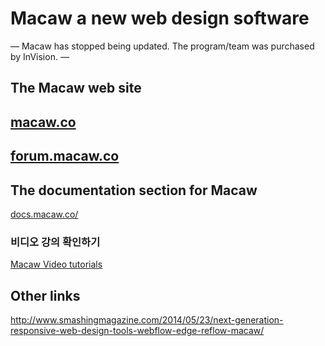 # Macaw a new web design software

— Macaw has stopped being updated. The program/team was purchased by InVision. —

## The Macaw web site

## [macaw.co](http://macaw.co/)

## [forum.macaw.co](http://forum.macaw.co/)

 

## The documentation section for Macaw

[docs.macaw.co/](http://docs.macaw.co/)

 

### 비디오 강의 확인하기

[Macaw Video tutorials](https://www.easywebdesigntutorials.com/macaw/)

  

## Other links

<http://www.smashingmagazine.com/2014/05/23/next-generation-responsive-web-design-tools-webflow-edge-reflow-macaw/>